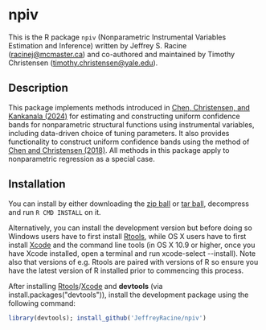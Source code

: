 # npiv

This is the R package `npiv` (Nonparametric Instrumental Variables Estimation and Inference) written by Jeffrey S. Racine (racinej@mcmaster.ca) and co-authored and maintained by Timothy Christensen (timothy.christensen@yale.edu).

## Description

This package implements methods introduced in [Chen, Christensen, and Kankanala (2024)](https://doi.org/10.1093/restud/rdae025) for estimating and constructing uniform confidence bands for nonparametric structural functions using instrumental variables, including data-driven choice of tuning parameters. It also provides functionality to construct uniform confidence bands using the method of [Chen and Christensen (2018)](https://doi.org/10.3982/QE722). All methods in this package apply to nonparametric regression as a special case.

## Installation

You can install by either downloading the [zip ball](https://github.com/JeffreyRacine/npiv/zipball/main) or [tar ball](https://github.com/JeffreyRacine/npiv/tarball/main), decompress and run `R CMD INSTALL` on it.

Alternatively, you can install the development version but before doing so Windows users have to first install [Rtools](https://cran.r-project.org/bin/windows/Rtools/), while OS X users have to first install [Xcode](https://apps.apple.com/us/app/xcode/id497799835) and the command line tools (in OS X 10.9 or higher, once you have Xcode installed, open a terminal and run xcode-select --install). Note also that versions of e.g. Rtools are paired with versions of R so ensure you have the latest version of R installed prior to commencing this process.

After installing [Rtools](https://cran.r-project.org/bin/windows/Rtools/)/[Xcode](https://apps.apple.com/us/app/xcode/id497799835) and **devtools** (via install.packages("devtools")), install the development package using the following command:

```r
library(devtools); install_github('JeffreyRacine/npiv')
```
